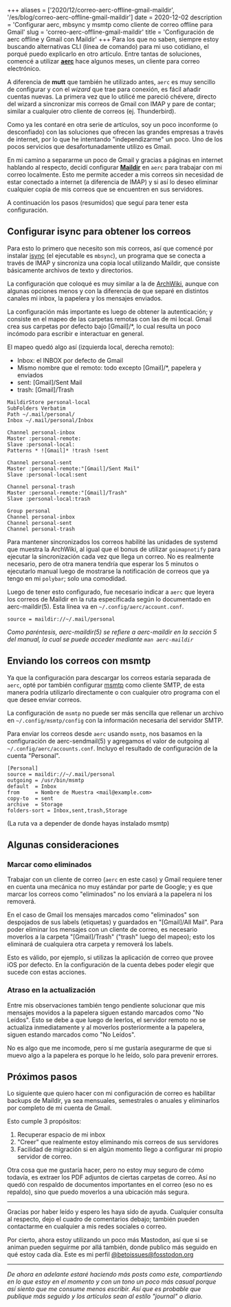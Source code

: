 +++
aliases = ['2020/12/correo-aerc-offline-gmail-maildir', '/es/blog/correo-aerc-offline-gmail-maildir']
date = 2020-12-02
description = 'Configurar aerc, mbsync y msmtp como cliente de correo offline para Gmail'
slug = 'correo-aerc-offline-gmail-maildir'
title = 'Configuración de aerc offline y Gmail con Maildir'
+++
Para los que no saben, siempre estoy buscando alternativas CLI (línea de comando) para mi uso cotidiano, el porqué puedo explicarlo en otro artículo. Entre tantas de soluciones, comencé a utilizar [**aerc**](https://aerc-mail.org/) hace algunos meses, un cliente para correo electrónico.<!-- more -->

A diferencia de __mutt__ que también he utilizado antes, `aerc` es muy sencillo de configurar y con el _wizard_ que trae para conexión, es fácil añadir cuentas nuevas. La primera vez que lo utilicé me pareció chévere, directo del wizard a sincronizar mis correos de Gmail con IMAP y pare de contar; similar a cualquier otro cliente de correos (ej. Thunderbird).

Como ya les contaré en otra serie de artículos, soy un poco inconforme (o desconfiado) con las soluciones que ofrecen las grandes empresas a través de internet, por lo que he intentando "independizarme" un poco. Uno de los pocos servicios que desafortunadamente utilizo es Gmail.

En mi camino a separarme un poco de Gmail y gracias a páginas en internet hablando al respecto, decidí configurar [**Maildir**](https://en.wikipedia.org/wiki/Maildir) en `aerc` para trabajar con mi correo localmente. Esto me permite acceder a mis correos sin necesidad de estar conectado a internet (a diferencia de IMAP) y si así lo deseo eliminar cualquier copia de mis correos que se encuentren en sus servidores.

A continuación los pasos (resumidos) que seguí para tener esta configuración.

## Configurar isync para obtener los correos

Para esto lo primero que necesito son mis correos, así que comencé por instalar [isync](https://isync.sourceforge.io/) (el ejecutable es `mbsync`), un programa que se conecta a través de IMAP y sincroniza una copia local utilizando Maildir, que consiste básicamente archivos de texto y directorios.

La configuración que coloqué es muy similar a la de [ArchWiki](https://wiki.archlinux.org/index.php/Isync), aunque con algunas opciones menos y con la diferencia de que separé en distintos canales mi inbox, la papelera y los mensajes enviados.

La configuración más importante es luego de obtener la autenticación; y consiste en el mapeo de las carpetas remotas con las de mi local. Gmail crea sus carpetas por defecto bajo [Gmail]/\*, lo cual resulta un poco incómodo para escribir e interactuar en general.

El mapeo quedó algo así (izquierda local, derecha remoto):
- Inbox: el INBOX por defecto de Gmail
- Mismo nombre que el remoto: todo excepto [Gmail]/\*, papelera y enviados
- sent: [Gmail]/Sent Mail
- trash: [Gmail]/Trash

```
MaildirStore personal-local
SubFolders Verbatim
Path ~/.mail/personal/
Inbox ~/.mail/personal/Inbox

Channel personal-inbox
Master :personal-remote:
Slave :personal-local:
Patterns * ![Gmail]* !trash !sent

Channel personal-sent
Master :personal-remote:"[Gmail]/Sent Mail"
Slave :personal-local:sent

Channel personal-trash
Master :personal-remote:"[Gmail]/Trash"
Slave :personal-local:trash

Group personal
Channel personal-inbox
Channel personal-sent
Channel personal-trash
```

Para mantener sincronizados los correos habilité las unidades de systemd que muestra la ArchWiki, al igual que el bonus de utilizar `goimapnotify` para ejecutar la sincronización cada vez que llega un correo. No es realmente necesario, pero de otra manera tendría que esperar los 5 minutos o ejecutarlo manual luego de mostrarse la notificación de correos que ya tengo en mi `polybar`; solo una comodidad.

Luego de tener esto configurado, fue necesario indicar a `aerc` que leyera los correos de Maildir en la ruta especificada según lo documentado en aerc-maildir(5). Esta línea va en `~/.config/aerc/account.conf`.

```
source = maildir://~/.mail/personal
```

_Como paréntesis, aerc-maildir(5) se refiere a aerc-maildir en la sección 5 del manual, la cual se puede acceder mediante `man aerc-maildir`_

## Enviando los correos con msmtp

Ya que la configuración para descargar los correos estaría separada de `aerc`, opté por también configurar [msmtp](https://marlam.de/msmtp/) como cliente SMTP, de esta manera podría utilizarlo directamente o con cualquier otro programa con el que desee enviar correos.

La configuración de `msmtp` no puede ser más sencilla que rellenar un archivo en `~/.config/msmtp/config` con la información necesaria del servidor SMTP.

Para enviar los correos desde `aerc` usando `msmtp`, nos basamos en la configuración de aerc-sendmail(5) y agregamos el valor de outgoing al `~/.config/aerc/accounts.conf`. Incluyo el resultado de configuración de la cuenta "Personal".

```
[Personal]
source = maildir://~/.mail/personal
outgoing = /usr/bin/msmtp
default  = Inbox
from     = Nombre de Muestra <mail@example.com>
copy-to  = sent
archive  = Storage
folders-sort = Inbox,sent,trash,Storage
```
(La ruta va a depender de donde hayas instalado msmtp)


## Algunas consideraciones


### Marcar como eliminados

Trabajar con un cliente de correo (`aerc` en este caso) y Gmail requiere tener en cuenta una mecánica no muy estándar por parte de Google; y es que marcar los correos como "eliminados" no los enviará a la papelera ni los removerá. 

En el caso de Gmail los mensajes marcados como "eliminados" son despojados de sus labels (etiquetas) y guardados en "[Gmail]/All Mail". Para poder eliminar los mensajes con un cliente de correo, es necesario moverlos a la carpeta "[Gmail]/Trash" ("trash" luego del mapeo); esto los eliminará de cualquiera otra carpeta y removerá los labels.

Esto es válido, por ejemplo, si utilizas la aplicación de correo que provee iOS por defecto. En la configuración de la cuenta debes poder elegir que sucede con estas acciones.

### Atraso en la actualización

Entre mis observaciones también tengo pendiente solucionar que mis mensajes movidos a la papelera siguen estando marcados como "No Leídos". Esto se debe a que luego de leerlos, el servidor remoto no se actualiza inmediatamente y al moverlos posteriormente a la papelera, siguen estando marcados como "No Leídos".

No es algo que me incomode, pero sí me gustaría asegurarme de que si muevo algo a la papelera es porque lo he leído, solo para prevenir errores.

## Próximos pasos

Lo siguiente que quiero hacer con mi configuración de correo es habilitar backups de Maildir, ya sea mensuales, semestrales o anuales y eliminarlos por completo de mi cuenta de Gmail.

Esto cumple 3 propósitos:

1. Recuperar espacio de mi inbox
2. "Creer" que realmente estoy eliminando mis correos de sus servidores
3. Facilidad de migración si en algún momento llego a configurar mi propio servidor de correo.

Otra cosa que me gustaría hacer, pero no estoy muy seguro de cómo todavía, es extraer los PDF adjuntos de ciertas carpetas de correo. Así no quedó con respaldo de documentos importantes en el correo (eso no es repaldo), sino que puedo moverlos a una ubicación más segura.

- - - - -
Gracias por haber leído y espero les haya sido de ayuda. Cualquier consulta al respecto, dejo el cuadro de comentarios debajo; también pueden contactarme en cualquier a mis redes sociales o correo.

Por cierto, ahora estoy utilizando un poco más Mastodon, así que si se animan pueden seguirme por allá también, donde publico más seguido en qué estoy cada día. Este es mi perfil [@betoissues@fosstodon.org](https://fosstodon.org/@betoissues)

- - - - -

_De ahora en adelante estaré haciendo más posts como este, compartiendo en lo que estoy en el momento y con un tono un poco más casual porque así siento que me consume menos escribir. Así que es probable que publique más seguido y los artículos sean al estilo "journal" o diario._
